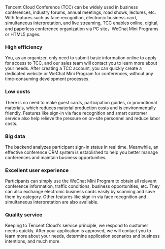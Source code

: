 Tencent Cloud Conference (TCC) can be widely used in business conferences, industry forums, annual meetings, road shows, lectures, etc. With features such as face recognition, electronic business card, simultaneous interpretation, and live streaming, TCC enables online, digital, and paperless conference organization via PC site，WeChat Mini Programs or HTML5 pages.

### High efficiency

You, as an organizer, only need to submit basic information online to apply for access to TCC, and our sales team will contact you to learn more about your needs. After creating a TCC account, you can quickly create a dedicated website or WeChat Mini Program for conferences, without any time-consuming development processes.

### Low costs

There is no need to make guest cards, participation guides, or promotional materials, which reduces material production costs and is environmentally friendly. Features like sign-in via face recognition and smart customer service also help relieve the pressure on on-site personnel and reduce labor costs.

### Big data

The backend analyzes participant sign-in status in real time. Meanwhile, an effective conference CRM system is established to help you better manage conferences and maintain business opportunities.

### Excellent user experience

Participants can simply use the WeChat Mini Program to obtain all relevant conference information, traffic conditions, business opportunities, etc. They can also exchange electronic business cards easily by scanning and save them by category. Other features like sign-in via face recognition and simultaneous interpretation are also available.

### Quality service

Keeping to Tencent Cloud's service principle, we respond to customer needs quickly. After your application is approved, we will contact you to learn more about your needs, determine application scenarios and business intentions, and much more.

